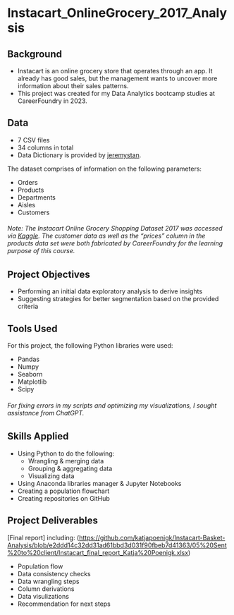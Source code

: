 # Instacart_OnlineGrocery_2017_Analysis

## Background
- Instacart is an online grocery store that operates through an app. It already has good sales, but the management wants to uncover more information about their sales patterns.
- This project was created for my Data Analytics bootcamp studies at CareerFoundry in 2023.

## Data
- 7 CSV files
- 34 columns in total
- Data Dictionary is provided by [jeremystan](https://gist.github.com/jeremystan/c3b39d947d9b88b3ccff3147dbcf6c6b).

The dataset comprises of information on the following parameters:
* Orders
* Products
* Departments
* Aisles
* Customers
###### Note: The Instacart Online Grocery Shopping Dataset 2017 was accessed via [Kaggle](https://www.kaggle.com/datasets/psparks/instacart-market-basket-analysis). The customer data as well as the “prices” column in the products data set were both fabricated by CareerFoundry for the learning purpose of this course.

## Project Objectives
- Performing an initial data exploratory analysis to derive insights
- Suggesting strategies for better segmentation based on the provided criteria
  
## Tools Used
For this project, the following Python libraries were used:
* Pandas
* Numpy
* Seaborn
* Matplotlib
* Scipy
###### For fixing errors in my scripts and optimizing my visualizations, I sought assistance from ChatGPT. 

## Skills Applied
- Using Python to do the following:
  - Wrangling & merging data
  - Grouping & aggregating data
  - Visualizing data
- Using Anaconda libraries manager & Jupyter Notebooks
- Creating a population flowchart
- Creating repositories on GitHub

 ## Project Deliverables
[Final report] including: (https://github.com/katjapoenigk/Instacart-Basket-Analysis/blob/e2ddd14c32dd31ad61bbd3d031f90fbeb7d41363/05%20Sent%20to%20client/Instacart_final_report_Katja%20Poenigk.xlsx)
-  Population flow
-  Data consistency checks
-  Data wrangling steps
-  Column derivations
-  Data visulizations
-  Recommendation for next steps 
